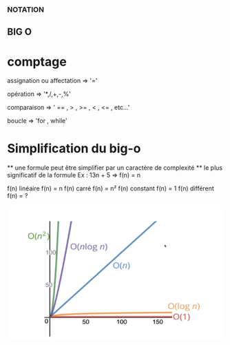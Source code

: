 ### NOTATION

## BIG O

# comptage
assignation ou affectation =>  '='

opération => '*,/,+,-,%'

comparaison => ' == , > , >= , < , <= , etc...'

boucle => 'for , while'

# Simplification du big-o
** une formule peut être simplifier par un caractère de complexité 
** le plus significatif de la formule
Ex : 13n + 5 => f(n) = n

f(n) linéaire f(n) = n
f(n) carré f(n) = n²
f(n) constant f(n) = 1
f(n) différent f(n) = ?

![Alt text](image.png)
